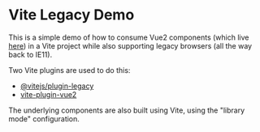 # Vite Legacy Demo

This is a simple demo of how to consume Vue2 components (which live 
[here](https://github.com/egardner/sd-components)) in a Vite project while also supporting legacy browsers (all the way back to IE11).

Two Vite plugins are used to do this:
 - [@vitejs/plugin-legacy](https://github.com/vitejs/vite/tree/main/packages/plugin-legacy)
 - [vite-plugin-vue2](https://github.com/underfin/vite-plugin-vue2)

 The underlying components are also built using Vite, using the "library mode" configuration.